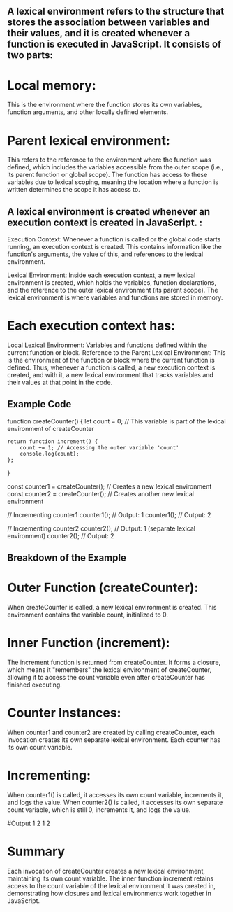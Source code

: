 ## A lexical environment refers to the structure that stores the association between variables and their values, and it is created whenever a function is executed in JavaScript. It consists of two parts:

# Local memory: 
This is the environment where the function stores its own variables, function arguments, and other locally defined elements.

# Parent lexical environment: 
This refers to the reference to the environment where the function was defined, which includes the variables accessible from the outer scope (i.e., its parent function or global scope). The function has access to these variables due to lexical scoping, meaning the location where a function is written determines the scope it has access to.


## A lexical environment is created whenever an execution context is created in JavaScript. :

Execution Context: Whenever a function is called or the global code starts running, an execution context is created. This contains information like the function's arguments, the value of this, and references to the lexical environment.

Lexical Environment: Inside each execution context, a new lexical environment is created, which holds the variables, function declarations, and the reference to the outer lexical environment (its parent scope). The lexical environment is where variables and functions are stored in memory.

# Each execution context has:

Local Lexical Environment: Variables and functions defined within the current function or block.
Reference to the Parent Lexical Environment: This is the environment of the function or block where the current function is defined.
Thus, whenever a function is called, a new execution context is created, and with it, a new lexical environment that tracks variables and their values at that point in the code.



## Example Code

function createCounter() {
    let count = 0; // This variable is part of the lexical environment of createCounter

    return function increment() {
        count += 1; // Accessing the outer variable 'count'
        console.log(count);
    };
}

const counter1 = createCounter(); // Creates a new lexical environment
const counter2 = createCounter(); // Creates another new lexical environment

// Incrementing counter1
counter1(); // Output: 1
counter1(); // Output: 2

// Incrementing counter2
counter2(); // Output: 1 (separate lexical environment)
counter2(); // Output: 2


## Breakdown of the Example
# Outer Function (createCounter):
When createCounter is called, a new lexical environment is created. This environment contains the variable count, initialized to 0.

# Inner Function (increment):
The increment function is returned from createCounter. It forms a closure, which means it "remembers" the lexical environment of createCounter, allowing it to access the count variable even after createCounter has finished executing.

# Counter Instances:
When counter1 and counter2 are created by calling createCounter, each invocation creates its own separate lexical environment. Each counter has its own count variable.

# Incrementing:
When counter1() is called, it accesses its own count variable, increments it, and logs the value.
When counter2() is called, it accesses its own separate count variable, which is still 0, increments it, and logs the value.

#Output
1
2
1
2

# Summary
Each invocation of createCounter creates a new lexical environment, maintaining its own count variable.
The inner function increment retains access to the count variable of the lexical environment it was created in, demonstrating how closures and lexical environments work together in JavaScript.